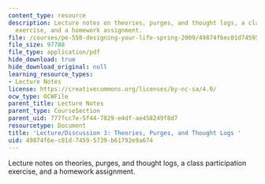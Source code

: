 ```yaml
---
content_type: resource
description: Lecture notes on theories, purges, and thought logs, a class participation
  exercise, and a homework assignment.
file: /courses/pe-550-designing-your-life-spring-2009/49874f6ec01d74595739b61792e9a674_MITPE_550iap09_s09_lec03.pdf
file_size: 97788
file_type: application/pdf
hide_download: true
hide_download_original: null
learning_resource_types:
- Lecture Notes
license: https://creativecommons.org/licenses/by-nc-sa/4.0/
ocw_type: OCWFile
parent_title: Lecture Notes
parent_type: CourseSection
parent_uid: 777fcc7e-5f44-7829-e4df-ae458249f8d7
resourcetype: Document
title: 'Lecture/Discussion 3: Theories, Purges, and Thought Logs '
uid: 49874f6e-c01d-7459-5739-b61792e9a674
---
```

Lecture notes on theories, purges, and thought logs, a class participation exercise, and a homework assignment.